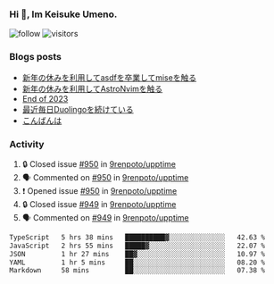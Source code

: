 ### Hi 👋, Im Keisuke Umeno.

<!--
**9renpoto/9renpoto** is a ✨ _special_ ✨ repository because its `README.md` (this file) appears on your GitHub profile.

Here are some ideas to get you started:

- 🔭 I’m currently working on ...
- 🌱 I’m currently learning ...
- 👯 I’m looking to collaborate on ...
- 🤔 I’m looking for help with ...
- 💬 Ask me about ...
- 📫 How to reach me: ...
- 😄 Pronouns: ...
- ⚡ Fun fact: ...
-->

![follow](https://img.shields.io/github/followers/9renpoto?label=Follow&style=social)
![visitors](https://komarev.com/ghpvc/?username=9renpoto&label=Profile%20views&color=0e75b6&style=flat)

### Blogs posts

<!-- BLOG-POST-LIST:START -->
- [新年の休みを利用してasdfを卒業してmiseを触る](https://9renpoto.win/entry/2024/01/07/mise)
- [新年の休みを利用してAstroNvimを触る](https://9renpoto.win/entry/2024/01/03/new-year-holidays)
- [End of 2023](https://9renpoto.win/entry/2023/12/31/end)
- [最近毎日Duolingoを続けている](https://9renpoto.win/entry/2023/12/05/duolingo)
- [こんばんは](https://sizu.me/9renpoto/posts/5a0i98779w97)
<!-- BLOG-POST-LIST:END -->

### Activity

<!--START_SECTION:activity-->
1. 🔒 Closed issue [#950](https://github.com/9renpoto/upptime/issues/950) in [9renpoto/upptime](https://github.com/9renpoto/upptime)
2. 🗣 Commented on [#950](https://github.com/9renpoto/upptime/issues/950#issuecomment-1880834477) in [9renpoto/upptime](https://github.com/9renpoto/upptime)
3. ❗ Opened issue [#950](https://github.com/9renpoto/upptime/issues/950) in [9renpoto/upptime](https://github.com/9renpoto/upptime)
4. 🔒 Closed issue [#949](https://github.com/9renpoto/upptime/issues/949) in [9renpoto/upptime](https://github.com/9renpoto/upptime)
5. 🗣 Commented on [#949](https://github.com/9renpoto/upptime/issues/949#issuecomment-1880670083) in [9renpoto/upptime](https://github.com/9renpoto/upptime)
<!--END_SECTION:activity-->

<!--START_SECTION:waka-->

```txt
TypeScript   5 hrs 38 mins   ██████████▓░░░░░░░░░░░░░░   42.63 %
JavaScript   2 hrs 55 mins   █████▓░░░░░░░░░░░░░░░░░░░   22.07 %
JSON         1 hr 27 mins    ██▓░░░░░░░░░░░░░░░░░░░░░░   10.97 %
YAML         1 hr 5 mins     ██░░░░░░░░░░░░░░░░░░░░░░░   08.20 %
Markdown     58 mins         ██░░░░░░░░░░░░░░░░░░░░░░░   07.38 %
```

<!--END_SECTION:waka-->
